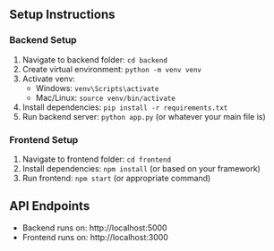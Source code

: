 
## Setup Instructions

### Backend Setup
1. Navigate to backend folder: `cd backend`
2. Create virtual environment: `python -m venv venv`
3. Activate venv:
   - Windows: `venv\Scripts\activate`
   - Mac/Linux: `source venv/bin/activate`
4. Install dependencies: `pip install -r requirements.txt`
5. Run backend server: `python app.py` (or whatever your main file is)

### Frontend Setup
1. Navigate to frontend folder: `cd frontend`
2. Install dependencies: `npm install` (or based on your framework)
3. Run frontend: `npm start` (or appropriate command)

## API Endpoints
- Backend runs on: http://localhost:5000
- Frontend runs on: http://localhost:3000